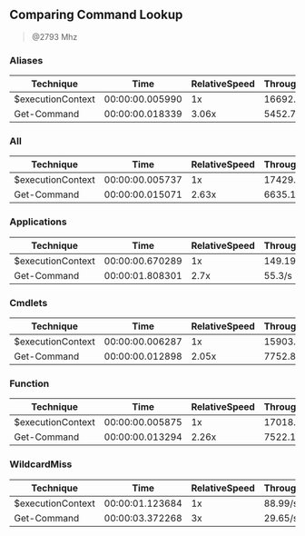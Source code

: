 
Comparing Command Lookup
------------------------
> @2793 Mhz


### Aliases


|Technique        |Time           |RelativeSpeed|Throughput|
|-----------------|---------------|-------------|----------|
|$executionContext|00:00:00.005990|1x           |16692.26/s|
|Get-Command      |00:00:00.018339|3.06x        |5452.77/s |


### All


|Technique        |Time           |RelativeSpeed|Throughput|
|-----------------|---------------|-------------|----------|
|$executionContext|00:00:00.005737|1x           |17429.19/s|
|Get-Command      |00:00:00.015071|2.63x        |6635.17/s |


### Applications


|Technique        |Time           |RelativeSpeed|Throughput|
|-----------------|---------------|-------------|----------|
|$executionContext|00:00:00.670289|1x           |149.19/s  |
|Get-Command      |00:00:01.808301|2.7x         |55.3/s    |


### Cmdlets


|Technique        |Time           |RelativeSpeed|Throughput|
|-----------------|---------------|-------------|----------|
|$executionContext|00:00:00.006287|1x           |15903.81/s|
|Get-Command      |00:00:00.012898|2.05x        |7752.84/s |


### Function


|Technique        |Time           |RelativeSpeed|Throughput|
|-----------------|---------------|-------------|----------|
|$executionContext|00:00:00.005875|1x           |17018.67/s|
|Get-Command      |00:00:00.013294|2.26x        |7522.19/s |


### WildcardMiss


|Technique        |Time           |RelativeSpeed|Throughput|
|-----------------|---------------|-------------|----------|
|$executionContext|00:00:01.123684|1x           |88.99/s   |
|Get-Command      |00:00:03.372268|3x           |29.65/s   |




